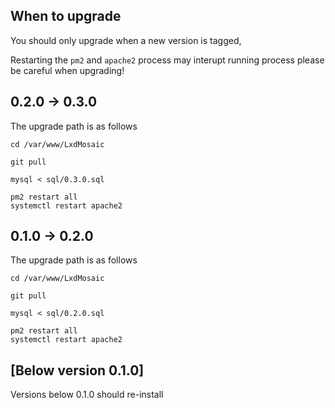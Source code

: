 ## When to upgrade

You should only upgrade when a new version is tagged,

Restarting the `pm2` and `apache2` process may interupt running process please
be careful when upgrading!

## 0.2.0 -> 0.3.0

The upgrade path is as follows

```
cd /var/www/LxdMosaic

git pull

mysql < sql/0.3.0.sql

pm2 restart all
systemctl restart apache2
```

## 0.1.0 -> 0.2.0

The upgrade path is as follows

```
cd /var/www/LxdMosaic

git pull

mysql < sql/0.2.0.sql

pm2 restart all
systemctl restart apache2
```

## [Below version 0.1.0]

Versions below 0.1.0 should re-install

